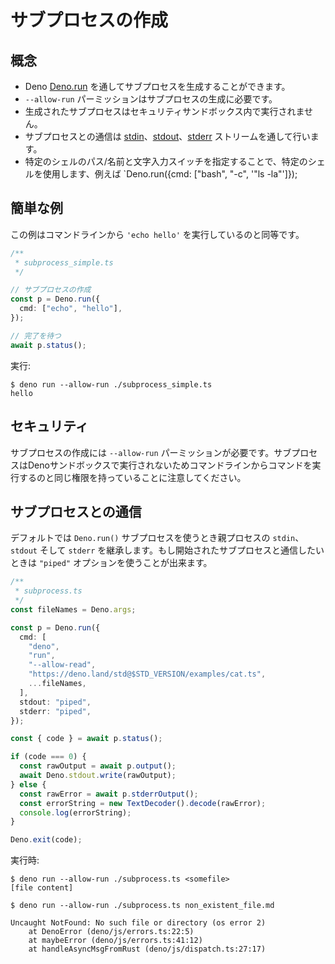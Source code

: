 <!-- # Creating a subprocess -->
# サブプロセスの作成

<!-- ## Concepts -->
## 概念

<!--
- Deno is capable of spawning a subprocess via
  [Deno.run](https://doc.deno.land/builtin/stable#Deno.run).
- `--allow-run` permission is required to spawn a subprocess.
- Spawned subprocesses do not run in a security sandbox.
- Communicate with the subprocess via the
  [stdin](https://doc.deno.land/builtin/stable#Deno.stdin),
  [stdout](https://doc.deno.land/builtin/stable#Deno.stdout) and
  [stderr](https://doc.deno.land/builtin/stable#Deno.stderr) streams.
- Use a specific shell by providing its path/name and its string input switch,
  e.g. `Deno.run({cmd: ["bash", "-c", '"ls -la"']});
-->
- Deno [Deno.run](https://doc.deno.land/builtin/stable#Deno.run) を通してサブプロセスを生成することができます。
- `--allow-run` パーミッションはサブプロセスの生成に必要です。
- 生成されたサブプロセスはセキュリティサンドボックス内で実行されません。
- サブプロセスとの通信は [stdin](https://doc.deno.land/builtin/stable#Deno.stdin)、[stdout](https://doc.deno.land/builtin/stable#Deno.stdout)、[stderr](https://doc.deno.land/builtin/stable#Deno.stderr) ストリームを通して行います。
- 特定のシェルのパス/名前と文字入力スイッチを指定することで、特定のシェルを使用します、例えば `Deno.run({cmd: ["bash", "-c", '"ls -la"']});

<!-- ## Simple example -->
## 簡単な例

<!-- This example is the equivalent of running `'echo hello'` from the command line. -->
この例はコマンドラインから `'echo hello'` を実行しているのと同等です。

<!--
```ts
/**
 * subprocess_simple.ts
 */

// create subprocess
const p = Deno.run({
  cmd: ["echo", "hello"],
});

// await its completion
await p.status();
```
-->
```ts
/**
 * subprocess_simple.ts
 */

// サブプロセスの作成
const p = Deno.run({
  cmd: ["echo", "hello"],
});

// 完了を待つ
await p.status();
```

<!-- Run it: -->
実行:

```shell
$ deno run --allow-run ./subprocess_simple.ts
hello
```

<!-- ## Security -->
## セキュリティ

<!--
The `--allow-run` permission is required for creation of a subprocess. Be aware
that subprocesses are not run in a Deno sandbox and therefore have the same
permissions as if you were to run the command from the command line yourself.
-->
サブプロセスの作成には `--allow-run` パーミッションが必要です。サブプロセスはDenoサンドボックスで実行されないためコマンドラインからコマンドを実行するのと同じ権限を持っていることに注意してください。

<!-- ## Communicating with subprocesses -->
## サブプロセスとの通信

<!--
By default when you use `Deno.run()` the subprocess inherits `stdin`, `stdout`
and `stderr` of the parent process. If you want to communicate with started
subprocess you can use `"piped"` option.
-->
デフォルトでは `Deno.run()` サブプロセスを使うとき親プロセスの `stdin`、`stdout` そして `stderr` を継承します。もし開始されたサブプロセスと通信したいときは `"piped"` オプションを使うことが出来ます。

```ts
/**
 * subprocess.ts
 */
const fileNames = Deno.args;

const p = Deno.run({
  cmd: [
    "deno",
    "run",
    "--allow-read",
    "https://deno.land/std@$STD_VERSION/examples/cat.ts",
    ...fileNames,
  ],
  stdout: "piped",
  stderr: "piped",
});

const { code } = await p.status();

if (code === 0) {
  const rawOutput = await p.output();
  await Deno.stdout.write(rawOutput);
} else {
  const rawError = await p.stderrOutput();
  const errorString = new TextDecoder().decode(rawError);
  console.log(errorString);
}

Deno.exit(code);
```

<!-- When you run it: -->
実行時:

```shell
$ deno run --allow-run ./subprocess.ts <somefile>
[file content]

$ deno run --allow-run ./subprocess.ts non_existent_file.md

Uncaught NotFound: No such file or directory (os error 2)
    at DenoError (deno/js/errors.ts:22:5)
    at maybeError (deno/js/errors.ts:41:12)
    at handleAsyncMsgFromRust (deno/js/dispatch.ts:27:17)
```

